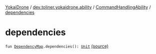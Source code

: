 [YokaiDrone](../../index.md) / [dev.toliner.yokaidrone.ability](../index.md) / [CommandHandlingAbility](index.md) / [dependencies](./dependencies.md)

# dependencies

`fun `[`DependencyMap`](../../dev.toliner.yokaidrone.api/-dependency-map/index.md)`.dependencies(): `[`Unit`](https://kotlinlang.org/api/latest/jvm/stdlib/kotlin/-unit/index.html) [(source)](https://github.com/toliner/YokaiDrone/tree/master/src/main/kotlin/dev/toliner/yokaidrone/ability/CommandHandlingAbility.kt#L39)
